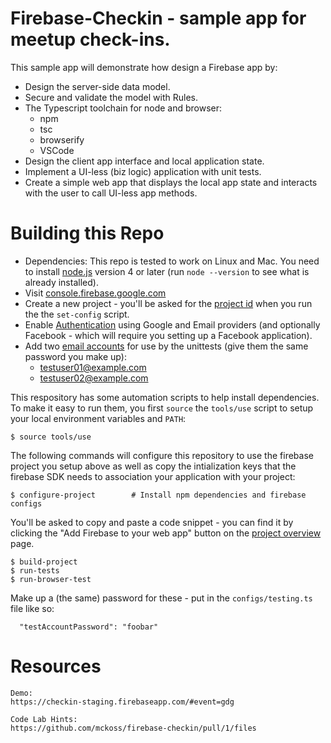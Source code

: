 # Firebase-Checkin - sample app for meetup check-ins.

This sample app will demonstrate how design a Firebase app
by:

- Design the server-side data model.
- Secure and validate the model with Rules.
- The Typescript toolchain for node and browser:
  - npm
  - tsc
  - browserify
  - VSCode
- Design the client app interface and local application state.
- Implement a UI-less (biz logic) application with unit tests.
- Create a simple web app that displays the local app state and interacts with
  the user to call UI-less app methods.

# Building this Repo

- Dependencies: This repo is tested to work on Linux and Mac. You need to
  install [node.js](https://nodejs.org/en/download/) version 4 or later (run
  `node --version` to see what is already installed).
- Visit [console.firebase.google.com](https://console.firebase.google.com)
- Create a new project - you'll be asked for the
  [project id](https://console.firebase.google.com/project/_/settings/general/) when
  you run the the `set-config` script.
- Enable
  [Authentication](https://console.firebase.google.com/project/_/authentication/providers)
  using Google and Email providers (and optionally Facebook - which will require
  you setting up a Facebook application).
- Add two
  [email accounts](https://console.firebase.google.com/project/_/authentication/users)
  for use by the unittests (give them the same password you make up):
    - testuser01@example.com
    - testuser02@example.com

This respository has some automation scripts to help install dependencies.  To
make it easy to run them, you first `source` the `tools/use` script to setup
your local environment variables and `PATH`:

```
$ source tools/use
```

The following commands will configure this repository to use the firebase project
you setup above as well as copy the intialization keys that the firebase SDK needs
to association your application with your project:

```
$ configure-project        # Install npm dependencies and firebase configs
```

You'll be asked to copy and paste a code snippet - you can find it by clicking
the "Add Firebase to your web app" button on the
[project overview](https://console.firebase.google.com/project/_/overview) page.

```
$ build-project
$ run-tests
$ run-browser-test
```

Make up a (the same) password for these - put in the `configs/testing.ts` file
like so:

```
  "testAccountPassword": "foobar"
```


# Resources

```
Demo:
https://checkin-staging.firebaseapp.com/#event=gdg

Code Lab Hints:
https://github.com/mckoss/firebase-checkin/pull/1/files
```
